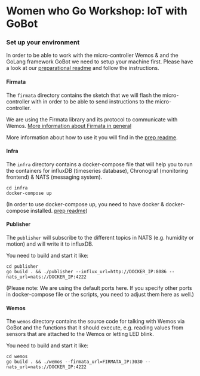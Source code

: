# Women who Go Workshop: IoT with GoBot

### Set up your environment
In order to be able to work with the micro-controller Wemos & and the GoLang framework GoBot we need to setup your machine first. Please have a look at our [preparational readme](https://github.com/WATTx/wwg-gobot/blob/master/README.prep.md) and follow the instructions. 



#### Firmata
The `firmata` directory contains the sketch that we will flash the micro-controller with in order to be able to send instructions to the micro-controller.

We are using the Firmata library and its protocol to communicate with Wemos. [More information about Firmata in general](https://www.arduino.cc/en/Reference/Firmata)

More information about how to use it you will find in the [prep readme](https://github.com/WATTx/wwg-gobot/blob/master/README.prep.md).


#### Infra
The `infra` directory contains a docker-compose file that will help you to run the containers for influxDB (timeseries database), Chronograf (monitoring frontend) & NATS (messaging system).

```
cd infra
docker-compose up
```

(In order to use docker-compose up, you need to have docker & docker-compose installed.
[prep readme](https://github.com/WATTx/wwg-gobot/blob/master/README.prep.md))


#### Publisher
The `publisher` will subscribe to the different topics in NATS (e.g. humidity or motion) and will write it to influxDB.

You need to build and start it like:
```
cd publisher
go build . && ./publisher --influx_url=http://DOCKER_IP:8086 --nats_url=nats://DOCKER_IP:4222
```

(Please note: We are using the default ports here. If you specify other ports in docker-compose file or the scripts, you need to adjust them here as well.)


#### Wemos
The `wemos` directory contains the source code for talking with Wemos via GoBot and the functions that it should execute, e.g. reading values from sensors that are attached to the Wemos or letting LED blink. 

You need to build and start it like:
```
cd wemos
go build . && ./wemos --firmata_url=FIRMATA_IP:3030 --nats_url=nats://DOCKER_IP:4222
```

